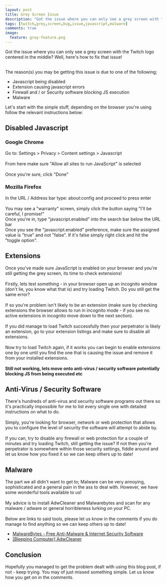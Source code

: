 ```yaml
---
layout: post
title: Grey Screen Issue
description: "Got the issue where you can only see a grey screen with the Twitch logo centered in the middle? Well, here's how to fix that issue!"
tags: [twitch,grey,screen,bug,issue,javascript,malware]
comments: true
image:
  feature: gray-feature.png
---
```


Got the issue where you can only see a grey screen with the Twitch logo centered in the middle? Well, here's how to fix that issue!

<br>The reason(s) you may be getting this issue is due to one of the following;

* Javascript being disabled
* Extension causing javascript errors
* Firewall and / or Security software blocking JS execution
* Malware

Let's start with the simple stuff, depending on the browser you're using follow the relevant instructions below:

## Disabled Javascript

### Google Chrome
Go to: Settings > Privacy > Content settings > Javascript  
<br>From here make sure "Allow all sites to run JavaScript" is selected  
<br>Once you're sure, click "Done"  

### Mozilla Firefox
In the URL / Address bar type: about:config and proceed to press enter  
<br>You may see a "warranty" screen, simply click the button saying "I'll be careful, I promise!" 
<br>Once you're in, type "javascript.enabled" into the search bar below the URL bar
<br>Once you see the "javascript.enabled" preference, make sure the assigned value is "true" and not "false". If it's false simply right click and hit the "toggle option".  

## Extensions
Once you've made sure JavaScript is enabled on your browser and you're still getting the grey screen, its time to check extensions!  
<br>Firstly, lets test something - in your browser open up an incognito window (don't lie, you know what that is) and try loading Twitch. Do you still get the same error?  
<br>If so you're problem isn't likely to be an extension (make sure by checking extensions the browser allows to run in incognito mode - if you see no active extensions in incognito move down to the next section).  
<br>If you did manage to load Twitch successfully then your perpetrator is likely an extension, go to your extension listings and make sure to disable all extensions.  
<br>Now try to load Twitch again, if it works you can begin to enable extensions one by one until you find the one that is causing the issue and remove it from your installed extensions.  
<br>**Still not working, lets move onto anti-virus / security software potentially blocking JS from being executed etc**  

## Anti-Virus / Security Software

There's hundreds of anti-virus and security software programs out there so it's practically impossible for me to list every single one with detailed instructions on what to do.  
<br>Simply, you're looking for browser, network or web protection that allows you to configure the level of security the software will attempt to abide by.  
<br>If you can, try to disable any firewall or web protection for a couple of minutes and try loading Twitch, still getting the issue? If not then you're perpetrator is somewhere within those security settings, fiddle around and let us know how you fixed it so we can keep others up to date!  

## Malware

The part we all didn't want to get to; Malware can be very annoying, sophisticated and a general pain in the ass to deal with. However, we have some wonderful tools available to us!  
<br>My advice is to install AdwCleaner and Malwarebytes and scan for any malware / adware or general horribleness lurking on your PC.  
<br>Below are links to said tools, please let us know in the comments if you do manage to find anything so we can keep others up to date!  

* [MalwareBytes - Free Anti-Malware & Internet Security Software](https://www.malwarebytes.org/)
* [[Bleeping Computer] AdwCleaner](http://www.bleepingcomputer.com/download/adwcleaner/)

## Conclusion

Hopefully you managed to get the problem dealt with using this blog post, if not - keep trying. You may of just missed something simple. Let us know how you get on in the comments.   
